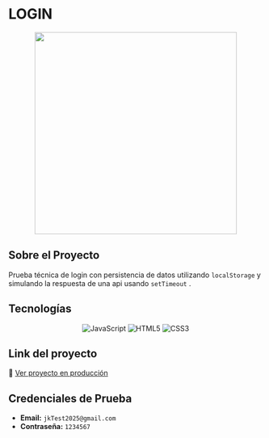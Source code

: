 # LOGIN
<p align="center">
  <img src="https://github.com/user-attachments/assets/8612867d-93d5-46e1-b6ea-dd528fc31107" width="400">
</p>

## Sobre el Proyecto  
Prueba técnica de login con persistencia de datos utilizando `localStorage` y simulando la respuesta de una api usando `setTimeout` .

## Tecnologías  
<p align="center">
  <img src="https://img.shields.io/badge/JavaScript-F7DF1E?style=for-the-badge&logo=javascript&logoColor=black" alt="JavaScript" />
  <img src="https://img.shields.io/badge/HTML5-E34F26?style=for-the-badge&logo=html5&logoColor=white" alt="HTML5" />
  <img src="https://img.shields.io/badge/CSS3-1572B6?style=for-the-badge&logo=css3&logoColor=white" alt="CSS3" />
</p>
  

## 

## Link del proyecto  
🔗 [Ver proyecto en producción](https://testjktic.netlify.app/index.html)

## Credenciales de Prueba  
- **Email:** `jkTest2025@gmail.com`  
- **Contraseña:** `1234567`  
